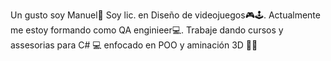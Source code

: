 Un gusto soy Manuel👋
Soy lic. en Diseño de videojuegos🎮🕹. Actualmente me estoy formando como QA enginieer💻.
Trabaje dando cursos y assesorias para C# 💻 enfocado en POO y aminación 3D 👯‍♂️



<!--
Here are some ideas to get you started:
- 🔭 I’m currently working on ...
- 🌱 I’m currently learning ...
- 👯 I’m looking to collaborate on ...
- 🤔 I’m looking for help with ...
- 💬 Ask me about ...
- 📫 How to reach me: ...
- 😄 Pronouns: ...
- ⚡ Fun fact: ...
-->

